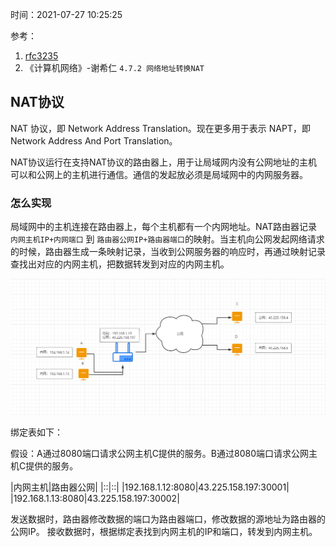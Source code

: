 时间：2021-07-27 10:25:25

参考：

1. [rfc3235](https://datatracker.ietf.org/doc/html/rfc3235)
2. 《计算机网络》-谢希仁 `4.7.2 网络地址转换NAT`

##  NAT协议

NAT 协议，即 Network Address Translation。现在更多用于表示 NAPT，即Network Address And Port Translation。

NAT协议运行在支持NAT协议的路由器上，用于让局域网内没有公网地址的主机可以和公网上的主机进行通信。通信的发起放必须是局域网中的内网服务器。

### 怎么实现

局域网中的主机连接在路由器上，每个主机都有一个内网地址。NAT路由器记录 `内网主机IP+内网端口` 到 `路由器公网IP+路由器端口`的映射。当主机向公网发起网络请求的时候，路由器生成一条映射记录，当收到公网服务器的响应时，再通过映射记录查找出对应的内网主机，把数据转发到对应的内网主机。

![nat](../../img/network/nat.png)

绑定表如下：

假设：A通过8080端口请求公网主机C提供的服务。B通过8080端口请求公网主机C提供的服务。

|内网主机|路由器公网|
|::|::|
|192.168.1.12:8080|43.225.158.197:30001|
|192.168.1.13:8080|43.225.158.197:30002|

发送数据时，路由器修改数据的端口为路由器端口，修改数据的源地址为路由器的公网IP。
接收数据时，根据绑定表找到内网主机的IP和端口，转发到内网主机。